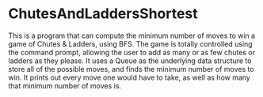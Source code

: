 # ChutesAndLaddersShortest
This is a program that can compute the minimum number of moves to win a game of Chutes &amp; Ladders, using BFS. The game is totally controlled using the command prompt, allowing the user to add as many or as few chutes or ladders as they please. It uses a Queue as the underlying data structure to store all of the possible moves, and finds the minimum number of moves to win. It prints out every move one would have to take, as well as how many that minimum number of moves is.
